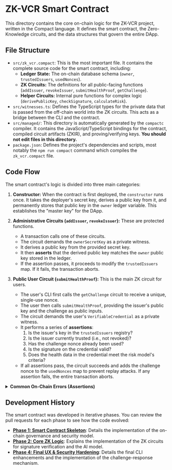 # ZK-VCR Smart Contract

This directory contains the core on-chain logic for the ZK-VCR project, written in the Compact language. It defines the smart contract, the Zero-Knowledge circuits, and the data structures that govern the entire DApp.

## File Structure

-   `src/zk_vcr.compact`: This is the most important file. It contains the complete source code for the smart contract, including:
    -   **Ledger State:** The on-chain database schema (`owner`, `trustedIssuers`, `usedNonces`).
    -   **ZK Circuits:** The definitions for all public-facing functions (`addIssuer`, `revokeIssuer`, `submitHealthProof`, `getChallenge`).
    -   **Helper Circuits:** Internal pure functions for complex logic (`derivePublicKey`, `checkSignature`, `calculateRisk`).
-   `src/witnesses.ts`: Defines the TypeScript types for the private data that is passed from the off-chain world into the ZK circuits. This acts as a bridge between the CLI and the contract.
-   `src/managed/`: This directory is automatically generated by the `compactc` compiler. It contains the JavaScript/TypeScript bindings for the contract, compiled circuit artifacts (ZKIR), and proving/verifying keys. **You should not edit files in this directory.**
-   `package.json`: Defines the project's dependencies and scripts, most notably the `npm run compact` command which compiles the `zk_vcr.compact` file.

## Code Flow

The smart contract's logic is divided into three main categories:

1.  **Constructor:** When the contract is first deployed, the `constructor` runs once. It takes the deployer's secret key, derives a public key from it, and permanently stores that public key in the `owner` ledger variable. This establishes the "master key" for the DApp.

2.  **Administrative Circuits (`addIssuer`, `revokeIssuer`):** These are protected functions.
    -   A transaction calls one of these circuits.
    -   The circuit demands the `ownerSecretKey` as a private witness.
    -   It derives a public key from the provided secret key.
    -   It then **asserts** that the derived public key matches the `owner` public key stored in the ledger.
    -   If the assertion passes, it proceeds to modify the `trustedIssuers` map. If it fails, the transaction aborts.

3.  **Public User Circuit (`submitHealthProof`):** This is the main ZK circuit for users.
    -   The user's CLI first calls the `getChallenge` circuit to receive a unique, single-use nonce.
    -   The user then calls `submitHealthProof`, providing the issuer's public key and the challenge as public inputs.
    -   The circuit demands the user's `VerifiableCredential` as a private witness.
    -   It performs a series of **assertions**:
        1.  Is the issuer's key in the `trustedIssuers` registry?
        2.  Is the issuer currently trusted (i.e., not revoked)?
        3.  Has the challenge nonce already been used?
        4.  Is the signature on the credential valid?
        5.  Does the health data in the credential meet the risk model's criteria?
    -   If all assertions pass, the circuit succeeds and adds the challenge nonce to the `usedNonces` map to prevent replay attacks. If any assertion fails, the entire transaction aborts.

<details>
<summary><strong>Common On-Chain Errors (Assertions)</strong></summary>

*   **`failed assert: Caller is not the owner`**
    *   **Reason:** The secret key provided to an administrative circuit (`addIssuer`, `revokeIssuer`) did not match the owner's key stored on-chain.

*   **`failed assert: Issuer key not found in registry`**
    *   **Reason:** The `submitHealthProof` circuit was called with an `issuerKey` that has not been added to the `trustedIssuers` map by the administrator.

*   **`failed assert: Issuer is not trusted`**
    *   **Reason:** The `issuerKey` provided is in the registry, but its value is set to `false`, meaning the administrator has revoked its trust.

*   **`failed assert: Challenge nonce has already been used`**
    *   **Reason:** The proof was submitted with a challenge value that has already been recorded in the `usedNonces` map from a previous successful submission. This is a successful replay attack prevention.

*   **`failed assert: VC signature is invalid`**
    *   **Reason:** The cryptographic signature in the user's private `credential.json` does not match the expected signature calculated from the health data and the issuer's public key. This means the credential is fraudulent or was tampered with.

*   **`failed assert: Health risk score does not meet criteria`**
    *   **Reason:** The signature and issuer are valid, but the health data within the credential (e.g., cholesterol level) does not pass the logic defined in the `calculateRisk` circuit.

</details>

## Development History

The smart contract was developed in iterative phases. You can review the pull requests for each phase to see how the code evolved:

*   **[Phase 1: Smart Contract Skeleton](https://github.com/SarthakB11/zk-vcr/commit/d920b19711074c47ee4e70dfbd84f33dd4d96255)**: Details the implementation of the on-chain governance and security model.
*   **[Phase 2: Core ZK Logic](https://github.com/SarthakB11/zk-vcr/pull/1)**: Explains the implementation of the ZK circuits for signature verification and the AI model.
*   **[Phase 4: Final UX & Security Hardening](https://github.com/SarthakB11/zk-vcr/pull/3)**: Details the final CLI enhancements and the implementation of the challenge-response mechanism.
